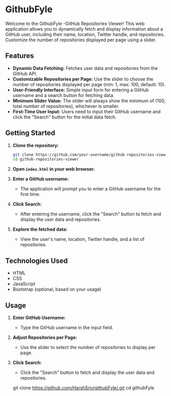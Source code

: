 # GithubFyle

Welcome to the GithubFyle -GitHub Repositories Viewer! This web application allows you to dynamically fetch and display information about a GitHub user, including their name, location, Twitter handle, and repositories. Customize the number of repositories displayed per page using a slider.

## Features

- **Dynamic Data Fetching:** Fetches user data and repositories from the GitHub API.
- **Customizable Repositories per Page:** Use the slider to choose the number of repositories displayed per page (min: 1, max: 100, default: 10).
- **User-Friendly Interface:** Simple input form for entering a GitHub username and a search button for fetching data.
- **Minimum Slider Value:** The slider will always show the minimum of (100, total number of repositories), whichever is smaller.
- **First-Time User Input:** Users need to input their GitHub username and click the "Search" button for the initial data fetch.

## Getting Started

1. **Clone the repository:**

    ```bash
    git clone https://github.com/your-username/github-repositories-viewer.git
    cd github-repositories-viewer
    ```

2. **Open `index.html` in your web browser.**

3. **Enter a GitHub username:**
   - The application will prompt you to enter a GitHub username for the first time.

4. **Click Search:**
   - After entering the username, click the "Search" button to fetch and display the user data and repositories.

5. **Explore the fetched data:**
   - View the user's name, location, Twitter handle, and a list of repositories.

## Technologies Used

- HTML
- CSS
- JavaScript
- Bootstrap (optional, based on your usage)

## Usage

1. **Enter GitHub Username:**
   - Type the GitHub username in the input field.

2. **Adjust Repositories per Page:**
   - Use the slider to select the number of repositories to display per page.

3. **Click Search:**
   - Click the "Search" button to fetch and display the user data and repositories.


   
   git clone  https://github.com/HarshSriv/githubFyle/.git
   cd githubFyle
